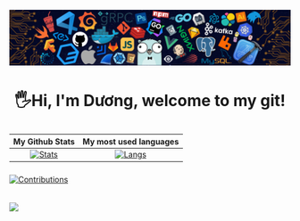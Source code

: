 <!-- <p align="center"> 
  <img src="">
</p> -->
![header](header.png)
<h1 align="center"> 
  🖐Hi, I'm Dương, welcome to my git! <height="60"> 
</h1>
  
<div align="center">
<table>
  
| My Github Stats             | My most used languages |
:-:|:-:
[![Stats](https://github-readme-stats.vercel.app/api?username=vovod&show_icons=true&theme=radical&count_private=true&hide=issues,contribs)](https://github.com/vovod)|[![Langs](https://github-readme-stats.vercel.app/api/top-langs/?username=vovod&layout=compact&theme=radical&hide=c%2b%2b)](https://github.com/vovod)
</table>
  </div>
     
###
[![Contributions](https://github-readme-activity-graph.cyclic.app/graph?username=vovod&theme=react-dark)](https://github.com/vovod)
 
  ## ![](https://komarev.com/ghpvc/?username=vovod&color=238dd9&style=flat&label=VIEWS)
<!-- ### My trophy:  
   
![rank](https://github-profile-trophy.vercel.app/?username=vovod&theme=dracula) -->
